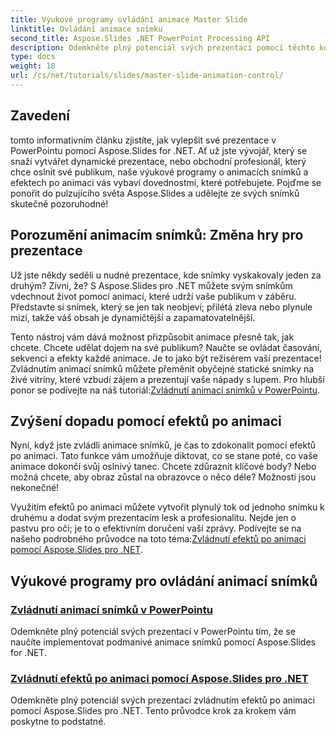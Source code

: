 ```yaml
---
title: Výukové programy ovládání animace Master Slide
linktitle: Ovládání animace snímku
second_title: Aspose.Slides .NET PowerPoint Processing API
description: Odemkněte plný potenciál svých prezentací pomocí těchto komplexních výukových programů Aspose.Slides for .NET, které zahrnují animace snímků a efekty po animaci.
type: docs
weight: 18
url: /cs/net/tutorials/slides/master-slide-animation-control/
---
```

## Zavedení

tomto informativním článku zjistíte, jak vylepšit své prezentace v PowerPointu pomocí Aspose.Slides for .NET. Ať už jste vývojář, který se snaží vytvářet dynamické prezentace, nebo obchodní profesionál, který chce oslnit své publikum, naše výukové programy o animacích snímků a efektech po animaci vás vybaví dovednostmi, které potřebujete. Pojďme se ponořit do pulzujícího světa Aspose.Slides a udělejte ze svých snímků skutečně pozoruhodné!


## Porozumění animacím snímků: Změna hry pro prezentace

Už jste někdy seděli u nudné prezentace, kde snímky vyskakovaly jeden za druhým? Zívni, že? S Aspose.Slides pro .NET můžete svým snímkům vdechnout život pomocí animací, které udrží vaše publikum v záběru. Představte si snímek, který se jen tak neobjeví; přilétá zleva nebo plynule mizí, takže váš obsah je dynamičtější a zapamatovatelnější. 

Tento nástroj vám dává možnost přizpůsobit animace přesně tak, jak chcete. Chcete udělat dojem na své publikum? Naučte se ovládat časování, sekvenci a efekty každé animace. Je to jako být režisérem vaší prezentace! Zvládnutím animací snímků můžete přeměnit obyčejné statické snímky na živé vitríny, které vzbudí zájem a prezentují vaše nápady s lupem. Pro hlubší ponor se podívejte na náš tutoriál:[Zvládnutí animací snímků v PowerPointu](./slide-animation-in-power-point/).

## Zvýšení dopadu pomocí efektů po animaci

Nyní, když jste zvládli animace snímků, je čas to zdokonalit pomocí efektů po animaci. Tato funkce vám umožňuje diktovat, co se stane poté, co vaše animace dokončí svůj oslnivý tanec. Chcete zdůraznit klíčové body? Nebo možná chcete, aby obraz zůstal na obrazovce o něco déle? Možnosti jsou nekonečné!

Využitím efektů po animaci můžete vytvořit plynulý tok od jednoho snímku k druhému a dodat svým prezentacím lesk a profesionalitu. Nejde jen o pastvu pro oči; je to o efektivním doručení vaší zprávy. Podívejte se na našeho podrobného průvodce na toto téma:[Zvládnutí efektů po animaci pomocí Aspose.Slides pro .NET](./control-after-animation-effects/). 

## Výukové programy pro ovládání animací snímků
### [Zvládnutí animací snímků v PowerPointu](./slide-animation-in-power-point/)
Odemkněte plný potenciál svých prezentací v PowerPointu tím, že se naučíte implementovat podmanivé animace snímků pomocí Aspose.Slides for .NET.
### [Zvládnutí efektů po animaci pomocí Aspose.Slides pro .NET](./control-after-animation-effects/)
Odemkněte plný potenciál svých prezentací zvládnutím efektů po animaci pomocí Aspose.Slides pro .NET. Tento průvodce krok za krokem vám poskytne to podstatné.